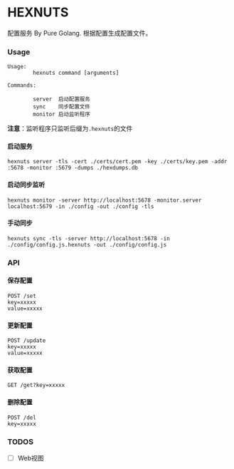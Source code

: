 HEXNUTS
===

配置服务 By Pure Golang. 根据配置生成配置文件。

### Usage

```
Usage:
        hexnuts command [arguments]

Commands:

        server  启动配置服务
        sync    同步配置文件
        monitor 启动监听程序
```

**注意**：监听程序只监听后缀为`.hexnuts`的文件

#### 启动服务

```
hexnuts server -tls -cert ./certs/cert.pem -key ./certs/key.pem -addr :5678 -monitor :5679 -dumps ./hexdumps.db
```

#### 启动同步监听

```
hexnuts monitor -server http://localhost:5678 -monitor.server localhost:5679 -in ./config -out ./config -tls
```

#### 手动同步

```
hexnuts sync -tls -server http://localhost:5678 -in ./config/config.js.hexnuts -out ./config/config.js
```

### API

#### 保存配置

```
POST /set
key=xxxxx
value=xxxxx
```

#### 更新配置

```
POST /update
key=xxxxx
value=xxxxx
```

#### 获取配置

```
GET /get?key=xxxxx
```

#### 删除配置

```
POST /del
key=xxxxx
```

### TODOS

+ [ ] Web视图
